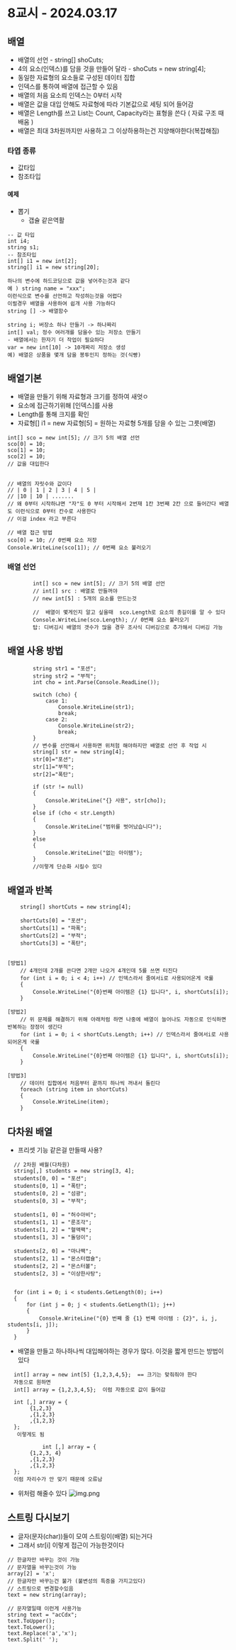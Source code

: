 # 8교시 - 2024.03.17
## 배열 
- 배열의 선언 - string[] shoCuts;
- 4의 요소(인덱스)를 담을 것을 만들어 달라 - shoCuts = new string[4];
- 동일한 자료형의 요소들로 구성된 데이터 집합
- 인덱스를 통하여 배열에 접근할 수 있음
- 배열의 처음 요소릐 인덱스는 0부터 시작
- 배열은 값을 대입 안해도 자료형에 따라 기본값으로 세팅 되어 들어감
- 배열은 Length를 쓰고 List는 Count, Capacity라는 표형을 쓴다 ( 자료 구조 때 배움 )
- 배열은 최대 3차원까지만 사용하고 그 이상하용하는건 지양해야한다(복잡해짐)
### 타엽 종류
- 값타입
- 참조타입

#### 예제
- 뽑기
  -  갭슐 같은역활
```angular2html
-- 값 타입
int i4;
string s1;
-- 참조타입
int[] i1 = new int[2];
string[] i1 = new string[20];
```
```angular2html
하나의 변수에 하드코딩으로 값을 넣어주는것과 같다
예 ) string name = "xxx";
이런식으로 변수를 선언하고 작성하는것을 어렵다 
이럴경우 배열을 사용하여 쉽개 사용 가능하다
string [] -> 배열함수 
```

```angular2html
string i; 버장소 하나 만들기 -> 하나짜리
int[] val; 정수 여러개를 담을수 있는 저장소 만들기
- 배열에서는 한자기 더 작업이 필요하다
var = new int[10] -> 10개짜리 저장소 생성
예) 배열은 상품을 몇개 담을 봉투인지 정하는 것(식빵)
```


## 배열기본
- 배열을 만들기 위해 자료형과 크기를 정하여 새엇ㅇ
- 요소에 접근하기위해 [인덱스]를 사용
- Length를 통해 크지를 확인
- 자료형[] i1 = new 자료형[5] = 원하는 자료형 5개를 담을 수 있는 그릇(배열)
```angular2html
int[] sco = new int[5]; // 크기 5의 배열 선언
sco[0] = 10;
sco[1] = 10;
sco[2] = 10;
// 값을 대입한다


// 배열의 자릿수와 값이다
// | 0 | 1 | 2 | 3 | 4 | 5 |
// |10 | 10 | .......
// 왜 0부터 시작하냐면 "자"도 0 부터 시작해서 2번재 1칸 3번째 2칸 으로 들어간다 배열도 이런식으로 0부터 칸수로 사용한다
// 이걸 index 라고 부른다

// 배열 접근 방법
sco[0] = 10; // 0번째 요소 저장
Console.WriteLine(sco[1]); // 0번째 요소 불러오기
```

### 배열 선언
```
        int[] sco = new int[5]; // 크기 5의 배열 선언
        // int[] src : 배열로 만들꺼야 
        // new int[5] : 5개의 요소를 만드는것
        
        //  배열이 몇게인지 알고 싶을때  sco.Length로 요소의 총길이를 알 수 있다
        Console.WriteLine(sco.Length); // 0번째 요소 불러오기
        탑: 디버깅시 배열의 갯수가 많을 경우 조사식 디버깅으로 추가해서 디버깅 가능
```

## 배열 사용 방법
```angular2html
        string str1 = "포션";
        string str2 = "부적";
        int cho = int.Parse(Console.ReadLine());
        
        switch (cho) {
            case 1:
                Console.WriteLine(str1);
                break;
            case 2:
                Console.WriteLine(str2);
                break;
        }
        // 변수를 선언해서 사용하면 위처험 해야하지만 배열로 선언 후 작업 시
        string[] str = new string[4];
        str[0]="포션";
        str[1]="부적";
        str[2]="폭탄";

        if (str != null)
        {
            Console.WriteLine("{} 사용", str[cho]);
        }
        else if (cho < str.Length)
        {
            Console.WriteLine("범위를 벗어났습니다");
        }
        else
        {
            Console.WriteLine("없는 아이템");
        }
        //이렇게 단순화 시킬수 있다

```





## 배열과 반복
```
    string[] shortCuts = new string[4];

    shortCuts[0] = "포션";
    shortCuts[1] = "파폭";
    shortCuts[2] = "부적";
    shortCuts[3] = "폭탄";


[방법1]
    // 4개인데 2개를 쓴다면 2개만 나오거 4개인데 5를 쓰면 터진다
    for (int i = 0; i < 4; i++) // 인덱스라서 줄여서i로 사용되어온게 국룰
    {
        Console.WriteLine("{0}번째 아이템은 {1} 입니다", i, shortCuts[i]);
    }
    
[방법2]
    // 위 문제를 해결하기 위해 아래처럼 하면 나중에 배열이 늘어나도 자동으로 인식하면 반복하는 장정이 생긴다
    for (int i = 0; i < shortCuts.Length; i++) // 인덱스라서 줄여서i로 사용되어온게 국룰
    {
        Console.WriteLine("{0}번째 아이템은 {1} 입니다", i, shortCuts[i]);
    }
    
[방법3]
    // 데이터 집합에서 처음부터 끝까지 하나씩 꺼내서 돌린다
    foreach (string item in shortCuts)
    {
        Console.WriteLine(item);
    }
```

## 다차원 배열
- 프리셋 기능 같은걸 만들때 사용?
```
  // 2차원 배월(다차원)
  string[,] students = new string[3, 4];
  students[0, 0] = "포션";
  students[0, 1] = "폭탄";
  students[0, 2] = "섬광";
  students[0, 3] = "부적";

  students[1, 0] = "허수아비";
  students[1, 1] = "룬조각";
  students[1, 2] = "혈액팩";
  students[1, 3] = "돌덩이";

  students[2, 0] = "마나팩";
  students[2, 1] = "몬스터캡슐";
  students[2, 2] = "몬스터볼";
  students[2, 3] = "이상한사탕";


  for (int i = 0; i < students.GetLength(0); i++)
  {
      for (int j = 0; j < students.GetLength(1); j++)
      {
          Console.WriteLine("{0} 번째 줄 {1} 번째 아이템 : {2}", i, j, students[i, j]);
      }
  }
```

- 배열을 만들고 하나하나씩 대입해야하는 경우가 많다. 이것을 짧게 만드는 방법이 있다
```angular2html
  int[] array = new int[5] {1,2,3,4,5};  == 크기는 맞줘줘야 한다
  자동으로 원하면
  int[] array = {1,2,3,4,5};  이럼 자동으로 값이 들어감

  int [,] array = {
       {1,2,3}   
       ,{1,2,3}   
       ,{1,2,3}   
  };
   이렇게도 됨
   
           int [,] array = {
       {1,2,3, 4}   
       ,{1,2,3}   
       ,{1,2,3}   
  };
  이럼 자리수가 안 맞기 때문에 오류남
```
- 위처럼 해줄수 있다
![img.png](img.png)


## 스트링 다시보기
- 글자(문자(char))들이 모여 스트링이(배열) 되는거다
- 그래서 str[i] 이렇게 접근이 가능한것이다
```        
// 한글자만 바꾸는 것이 가능
// 문자열을 바꾸는것이 가능
array[2] = 'x';
// 한글자만 바꾸는건 불가 (불변성의 특증을 가지고있다)
// 스트링으로 변경할수있음
text = new string(array);

// 문자열일때 이런게 사용가능
string text = "acCdx";
text.ToUpper();
text.ToLower();
text.Replace('a','x');
text.Split(' ');
```
